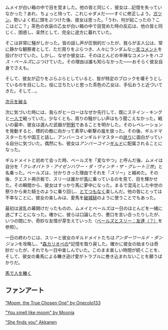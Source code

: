 <!-- title: クレオパトラ・アイゼンハワー・ダ・ヴィンチ・ザ・グレート三世 -->
<!-- status: 生存 -->

ムメイが白い箱の中で目を覚ました。他の皆と同じく、彼女は…記憶を失っていなかった？あれ、ちょっと待って、これじゃダメだ――すぐに修正しよう。[ガツン](https://www.youtube.com/live/vuij6YTMIzw?feature=shared&t=520)。勢いよく机に頭をぶつけた後、彼女は思った。「うわ、何が起こったの？ここはどこ？」茶色の衣装の乙女が白い箱の中で目覚めた時の反応は、他の皆と同じく、困惑し、呆然として、完全に途方に暮れていた。

そこは非常に騒がしかった。皆の話し声が圧倒的だったが、我らが主人公は、常に静かな観察者として、ただ周りをぶらつき、人々にランダムな[一言コメント](https://www.youtube.com/live/vuij6YTMIzw?feature=shared&t=2327)を投げかけていた。しかし、なぜか彼女は、そのほとんどの辛辣なコメントを*ハコス・ベールズ*にぶつけていた。その理由は誰も知らなかった――おそらく彼女自身でさえも。

そして、彼女が辺りをぶらぶらとしていると、皆が特定のブロックを壊そうとしているのを目にした。役に立ちたいと思った茶色の乙女は、手伝おうと近づいてきた。そして…。

[次元を破る](#embed:https://www.youtube.com/live/vuij6YTMIzw?t=2426)

次に気づいた時には、我らがヒーローはなぜか先行して、既にステイン・キングと[一人で](https://www.youtube.com/live/vuij6YTMIzw?feature=shared&t=2768)戦っていた。少なくとも、周りの騒がしい声はもう聞こえなかった。戦いの最中、彼女は選んだ武器が[短剣](https://www.youtube.com/live/vuij6YTMIzw?feature=shared&t=2940)であることを明かした。そのレベレーションを発動すると、標的の敵に向かって素早い斬撃の嵐を放った。その後、ギルドマスターたちや国王と話し、アンバーコインギルドマスターの[訛り](https://www.youtube.com/live/vuij6YTMIzw?feature=shared&t=2987)に面白がっている自分に気づいた。偶然にも、彼女は*アンバーコイン*[ギルド](https://www.youtube.com/live/vuij6YTMIzw?feature=shared&t=3306)に配属されることになった。

ギルドメイトと初めて会った時、ベールズを「変なやつ」と呼んだ後、ムメイは自分を「_クレオパトラ・アイゼンハワー・ダ・ヴィンチ・ザ・グレート三世_」と名乗った。ベールズは、分かりきった理由でそれを「_スリー_」と縮めた。その後、クエスト掲示板で、スリーは誰かが[馬](https://www.youtube.com/live/vuij6YTMIzw?feature=shared&t=3947)に乗っているのを見て、目を輝かせた。その瞬間から、彼女はすっかり馬に夢中になった。まるで混沌とした中世の祭りから来た騎士のように乗り回し、[とてつもなく](https://www.youtube.com/live/vuij6YTMIzw?t=4951s)楽しんだ。他の皆にとっては不幸なことに、彼女の楽しみは、愛馬を[破城槌](https://www.youtube.com/live/vuij6YTMIzw?feature=shared&t=5259)のように使うことでもあった。

最初は波乱の幕開けだったものの、ムメイとベールズは一日のほとんどを一緒に過ごすことになった。確かに、彼らは口論したり、悪口を言い合ったりしたが、いつの間にか、奇妙な友情が芽生えていった（[ベールズとスリー：友達（？）](#edge:bae-moom)を参照）。

一日の終わりには、スリーと彼女のギルドメイトたちは*アンダーワールド・ダンジョン*を攻略し、*[森カリオペの](https://www.youtube.com/live/vuij6YTMIzw?feature=shared&t=9831)*記憶を取り戻した。確かに彼女の始まりは奇妙だったが、それでも一日中楽しんでいた。このまま楽しい時間が続くことを、そして、彼女の乗馬による轢き逃げ愛がトラブルに巻き込まれないことを願うばかりだ。

[馬で人を轢く](#embed:https://www.youtube.com/live/vuij6YTMIzw?t=10378)

## ファンアート

["Moom, the True Chosen One" by Onecolo133](https://x.com/Onecolo133/status/1831681269106974738)

["You smell like moom" by Moonia](https://x.com/BloodyMoonia/status/1833203185852539284)

<!-- bijou, ame -->

["She finds you" Akkanen](https://x.com/__akkanen/status/1900596210781901168)

